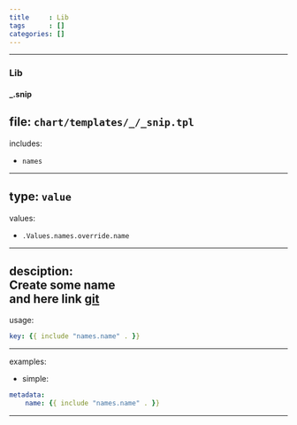 ```yaml
---
title     : Lib
tags      : []
categories: []
---
```

---
### Lib

#### _.snip

file: `chart/templates/_/_snip.tpl`
---
includes:
- `names`
---
type: `value`
---
values:
- `.Values.names.override.name`
---
desciption:  
Create some name  
and here link [git](https://google.com)  
---
usage:  
```yaml
key: {{ include "names.name" . }}
```
---
examples:  
- simple:
```yaml
metadata:
    name: {{ include "names.name" . }}
```
---


